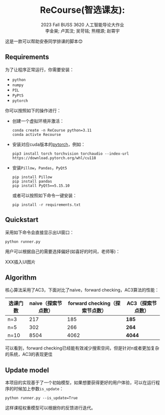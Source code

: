 <h1 align="center">
ReCourse(智选课友):
</h1>
<p align="center">
  2023 Fall BUSS 3620 人工智能导论大作业
  <br />
  李金昊; 卢其汶; 吴苛铭; 熊栩源; 赵霄宇
  <br />
</p>


这是一款可以帮助安泰同学排课的脚本😊

## Requirements

为了让程序正常运行，你需要安装：

* `python`
* `numpy`
* `PIL`
* `PyPt5`
* `pytorch`

你可以按照如下的操作进行：

* 创建一个虚拟环境并激活：

  ```
  conda create -n ReCourse python=3.11
  conda activte Recourse
  ```

* 安装对应cuda版本的[pytorch](https://pytorch.org/)，例如：

  ```
  pip3 install torch torchvision torchaudio --index-url https://download.pytorch.org/whl/cu118
  ```

* 安装`Pillow`，`Pandas`，`PyQt5`

  ```
  pip install Pillow
  pip install pandas
  pip install PyQt5==5.15.10
  ```
  或者可以按照如下命令一键安装：
  ```
  pip install -r requirements.txt
  ```

## Quickstart

采用如下命令会直接显示出UI窗口：

```
python runner.py
```

用户可以根据自己的需要选择偏好(如喜好的时间，老师等)：

XXX插入UI图片



## Algorithm

核心算法采用了AC3，下面对比了naive，forward checking，AC3算法的性能：

| 选课门数 | naive（探索节点数） | forward checking（探索节点数） | AC3（探索节点数） |
| -------- | ------------------- | ------------------------------ | ----------------- |
| n=3      | 217                 | 185                            | **185**           |
| n=5      | 302                 | 266                            | **264**           |
| n=10     | 8504                | 4062                           | **4044**          |

可以看到，forward checking已经能有效减少搜索空间，但是针对n或者更加复杂的系统，AC3的表现更佳

## Update model

本项目的实现基于了一个初始模型，如果想要获得更好的用户体验，可以在运行程序的时候加上参数`is_update`：

```
python runner.py --is_update=True
```

这样课程权重模型可以根据你的反馈进行迭代。
